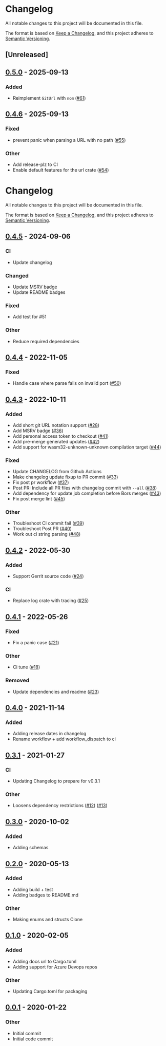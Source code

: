 # Changelog

All notable changes to this project will be documented in this file.

The format is based on [Keep a Changelog](https://keepachangelog.com/en/1.0.0/),
and this project adheres to [Semantic Versioning](https://semver.org/spec/v2.0.0.html).

## [Unreleased]

## [0.5.0](https://github.com/tjtelan/git-url-parse-rs/compare/v0.4.6...v0.5.0) - 2025-09-13

### Added

- Reimplement `GitUrl` with `nom` ([#61](https://github.com/tjtelan/git-url-parse-rs/pull/61))

## [0.4.6](https://github.com/tjtelan/git-url-parse-rs/compare/v0.4.5...v0.4.6) - 2025-09-13

### Fixed

- prevent panic when parsing a URL with no path ([#55](https://github.com/tjtelan/git-url-parse-rs/pull/55))

### Other

- Add release-plz to CI
- Enable default features for the url crate ([#54](https://github.com/tjtelan/git-url-parse-rs/pull/54))
# Changelog

All notable changes to this project will be documented in this file.

The format is based on [Keep a Changelog](https://keepachangelog.com/en/1.0.0/),
and this project adheres to [Semantic Versioning](https://semver.org/spec/v2.0.0.html).

## [0.4.5](https://github.com/tjtelan/git-url-parse-rs/tree/v0.4.5) - 2024-09-06

### CI

- Update changelog

### Changed

- Update MSRV badge
- Update README badges

### Fixed

- Add test for #51

### Other

- Reduce required dependencies

## [0.4.4](https://github.com/tjtelan/git-url-parse-rs/tree/v0.4.4) - 2022-11-05

### Fixed

- Handle case where parse fails on invalid port ([#50](https://github.com/tjtelan/git-url-parse-rs/issues/50))

## [0.4.3](https://github.com/tjtelan/git-url-parse-rs/tree/v0.4.3) - 2022-10-11

### Added

- Add short git URL notation support ([#28](https://github.com/tjtelan/git-url-parse-rs/issues/28))
- Add MSRV badge ([#36](https://github.com/tjtelan/git-url-parse-rs/issues/36))
- Add personal access token to checkout ([#41](https://github.com/tjtelan/git-url-parse-rs/issues/41))
- Add pre-merge generated updates ([#42](https://github.com/tjtelan/git-url-parse-rs/issues/42))
- Add support for wasm32-unknown-unknown compilation target ([#44](https://github.com/tjtelan/git-url-parse-rs/issues/44))

### Fixed

- Update CHANGELOG from Github Actions
- Make changelog update fixup to PR commit ([#33](https://github.com/tjtelan/git-url-parse-rs/issues/33))
- Fix post pr workflow ([#37](https://github.com/tjtelan/git-url-parse-rs/issues/37))
- Post PR: Include all PR files with changelog commit with `--all` ([#38](https://github.com/tjtelan/git-url-parse-rs/issues/38))
- Add dependency for update job completion before Bors merges ([#43](https://github.com/tjtelan/git-url-parse-rs/issues/43))
- Fix post merge lint ([#45](https://github.com/tjtelan/git-url-parse-rs/issues/45))

### Other

- Troubleshoot CI commit fail ([#39](https://github.com/tjtelan/git-url-parse-rs/issues/39))
- Troubleshoot Post PR ([#40](https://github.com/tjtelan/git-url-parse-rs/issues/40))
- Work out ci string parsing ([#48](https://github.com/tjtelan/git-url-parse-rs/issues/48))

## [0.4.2](https://github.com/tjtelan/git-url-parse-rs/tree/v0.4.2) - 2022-05-30

### Added

- Support Gerrit source code ([#24](https://github.com/tjtelan/git-url-parse-rs/issues/24))

### CI

- Replace log crate with tracing ([#25](https://github.com/tjtelan/git-url-parse-rs/issues/25))

## [0.4.1](https://github.com/tjtelan/git-url-parse-rs/tree/v0.4.1) - 2022-05-26

### Fixed

- Fix a panic case ([#21](https://github.com/tjtelan/git-url-parse-rs/issues/21))

### Other

- Ci tune ([#18](https://github.com/tjtelan/git-url-parse-rs/issues/18))

### Removed

- Update dependencies and readme ([#23](https://github.com/tjtelan/git-url-parse-rs/issues/23))

## [0.4.0](https://github.com/tjtelan/git-url-parse-rs/tree/v0.4.0) - 2021-11-14

### Added

- Adding release dates in changelog
- Rename workflow + add workflow_dispatch to ci

## [0.3.1](https://github.com/tjtelan/git-url-parse-rs/tree/v0.3.1) - 2021-01-27

### CI

- Updating Changelog to prepare for v0.3.1

### Other

- Loosens dependency restrictions ([#12](https://github.com/tjtelan/git-url-parse-rs/issues/12)) ([#13](https://github.com/tjtelan/git-url-parse-rs/issues/13))

## [0.3.0](https://github.com/tjtelan/git-url-parse-rs/tree/v0.3.0) - 2020-10-02

### Added

- Adding schemas

## [0.2.0](https://github.com/tjtelan/git-url-parse-rs/tree/v0.2.0) - 2020-05-13

### Added

- Adding build + test
- Adding badges to README.md

### Other

- Making enums and structs Clone

## [0.1.0](https://github.com/tjtelan/git-url-parse-rs/tree/v0.1.0) - 2020-02-05

### Added

- Adding docs url to Cargo.toml
- Adding support for Azure Devops repos

### Other

- Updating Cargo.toml for packaging

## [0.0.1](https://github.com/tjtelan/git-url-parse-rs/tree/v0.0.1) - 2020-01-22

### Other

- Initial commit
- Initial code commit

<!-- generated by git-cliff -->
